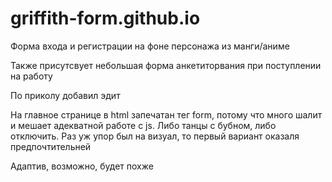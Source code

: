 # griffith-form.github.io
Форма входа и регистрации на фоне персонажа из манги/аниме

Также присутсвует небольшая форма анкетиторвания при поступлении на работу

По приколу добавил эдит

На главное странице в html запечатан тег form, 
потому что много шалит и мешает адекватной работе с js. 
Либо танцы с бубном, либо отключить. 
Раз уж упор был на визуал, то первый вариант оказаля предпочтительней

Адаптив, возможно, будет похже
